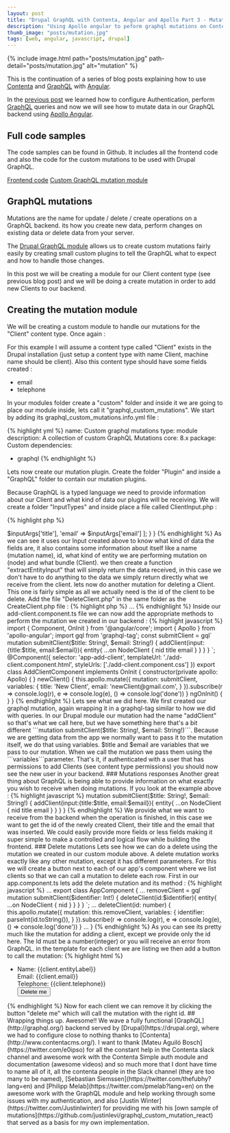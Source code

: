 ```yaml
---
layout: post
title: "Drupal GraphQL with Contenta, Angular and Apollo Part 3 - Mutations"
description: "Using Apollo angular to peform graphql mutations on Contenta."
thumb_image: "posts/mutation.jpg"
tags: [web, angular, javascript, drupal]
---
```


{% include image.html path="posts/mutation.jpg" path-detail="posts/mutation.jpg" alt="mutation" %}

This is the continuation of a series of blog posts explaining how to use [Contenta](http://www.contentacms.org/) and [GraphQL](http://graphql.org/) with [Angular](https://angular.io/).

In the [previous post](/posts/drupal-graphql-with-angular-and-apollo-part2) we learned how to configure Authentication, perform [GraphQL](http://graphql.org/) queries and now we will see how to mutate data in our GraphQL backend using [Apollo Angular](https://github.com/apollographql/apollo-angular).

## Full code samples

The code samples can be found in Github. It includes all the frontend code and also the code for the custom mutations to be used with Drupal GraphQL.

[Frontend code](https://github.com/joaogarin/drupal-graphql-with-angular-and-apollo)
[Custom GraphQL mutation module](https://github.com/joaogarin/graphql_custom_mutations)

## GraphQL mutations

Mutations are the name for update / delete / create operations on a GraphQL backend. its how you create new data, perform changes on existing data or delete data from your server.

The [Drupal GraphQL module](https://github.com/drupal-graphql/graphql) allows us to create custom mutations fairly easily by creating small custom plugins to tell the GraphQL what to expect and how to handle those changes.

In this post we will be creating a module for our Client content type (see previous blog post) and we will be doing a create mutation in order to add new Clients to our backend.

## Creating the mutation module

We will be creating a custom module to handle our mutations for the "Client" content type. Once again :

For this example I will assume a content type called "Client" exists in the Drupal installation (just setup a content type with name Client, machine name should be client). Also this content type should have some fields created : 

-  email
-  telephone

In your modules folder create a "custom" folder and inside it we are going to place our module inside, lets call it "graphql_custom_mutations". We start by adding its graphql_custom_mutations.info.yml file : 

{% highlight yml %}
name: Custom graphql mutations
type: module
description: A collection of custom GraphQL Mutations
core: 8.x
package: Custom
dependencies:
  - graphql
{% endhighlight %}

Lets now create our mutation plugin. Create the folder "Plugin" and inside a "GraphQL" folder to contain our mutation plugins. 

Because GraphQL is a typed language we need to provide information about our Client and what kind of data our plugins will be receiving. We will create a folder "InputTypes" and inside place a file called ClientInput.php : 

{% highlight php %}
<?php

namespace Drupal\graphql_custom_mutations\Plugin\GraphQL\InputTypes;

use Drupal\graphql\Plugin\GraphQL\InputTypes\InputTypePluginBase;

/**
 * Client input type.
 *
 * @GraphQLInputType(
 *   id = "client_input",
 *   name = "ClientInput",
 *   fields = {
 *     "title" = "String",
 *     "email" = "String",
 *   }
 * )
 */
class ClientInput extends InputTypePluginBase {

}
{% endhighlight %}

This file will be used by our Create Client mutation (will will get to it soon) and it will tell which data and type to expect. In our case the client has an id, a name and two fields which are the email and telephone fields we mentioned above. Both are of type ```String```.

Next we will do our mutations, let's make a folder inside our "Plugin/GraphQL" folder called "Mutations". Inside lets first place our Create Client mutation to handle creating a new client. Let's make a file called "AddClient.php" : 

{% highlight php %}
<?php

namespace Drupal\graphql_custom_mutations\Plugin\GraphQL\Mutations;

use Drupal\graphql\Annotation\GraphQLMutation;
use Drupal\graphql\GraphQL\Type\InputObjectType;
use Drupal\graphql\Plugin\GraphQL\InputTypes\InputTypePluginBase;
use Drupal\graphql_core\Plugin\GraphQL\Mutations\Entity\CreateEntityBase;
use Youshido\GraphQL\Execution\ResolveInfo;

/**
 *  A Simple Client mutation.
 *
 * @GraphQLMutation(
 *   id = "add_client",
 *   entity_type = "node",
 *   entity_bundle = "client",
 *   secure = true,
 *   name = "addClient",
 *   type = "EntityCrudOutput",
 *   arguments = {
 *      "input" = "ClientInput"
 *   }
 * )
 */
class AddClient extends CreateEntityBase {

  /**
   * {@inheritdoc}
   */
  protected function extractEntityInput(array $inputArgs, InputObjectType $inputType, ResolveInfo $info) {
    return [
      'title' => $inputArgs['title'],
      'email' => $inputArgs['email']
    ];
  }
}
{% endhighlight %}

As we can see it uses our Input created above to know what kind of data the fields are, it also contains some information about itself like a name (mutation name), id, what kind of entity we are performing mutation on (node) and what bundle (Client).

we then create a function "extractEntityInput" that will simply return the data received, in this case we don't have to do anything to the data we simply return directly what we receive from the client.

lets now do another mutation for deleting a Client. This one is fairly simple as all we actually need is the id of the client to be delete. Add the file "DeleteClient.php" in the same folder as the CreateClient.php file : 

{% highlight php %}
<?php

namespace Drupal\graphql_custom_mutations\Plugin\GraphQL\Mutations;


use Drupal\graphql\Annotation\GraphQLMutation;
use Drupal\graphql_core\Plugin\GraphQL\Mutations\Entity\DeleteEntityBase;


/**
 *  A Simple Client mutation.
 *
 * @GraphQLMutation(
 *   id = "delete_client",
 *   entity_type = "node",
 *   entity_bundle = "client",
 *   secure = true,
 *   name = "deleteClient",
 *   type = "EntityCrudOutput",
 *   arguments = {
 *     "id" = "Int"
 *   }
 * )
 */
class DeleteClient extends DeleteEntityBase {

}
{% endhighlight %}

Thats it!! we have a module that has a simple create and delete mutation, and we can move to Apollo in our Angular app to run this mutation.

## Performing mutations with Apollo

To handle adding a new client in our Angular app I will be creating a separate module for this. With the CLI run the following command : 

{% highlight bash %}
ng generate component components/add-client
{% endhighlight %}

Lets now add this component to our root component (app.component.ts) so that it shows up in our app : 

{% highlight html %}
...
<app-add-client></app-add-client>
...
{% endhighlight %}

Inside our add-client.component.ts file we can now add the appropriate methods to perform the mutation we created in our backend : 

{% highlight javascript %}
import { Component, OnInit } from '@angular/core';

import { Apollo } from 'apollo-angular';
import gql from 'graphql-tag';

const submitClient = gql`
mutation submitClient($title: String!, $email: String!) {
  addClient(input:{title:$title, email:$email}){
    entity{
      ...on NodeClient {
        nid
        title
        email
      }
    }
  }
}
`;

@Component({
  selector: 'app-add-client',
  templateUrl: './add-client.component.html',
  styleUrls: ['./add-client.component.css']
})
export class AddClientComponent implements OnInit {

  constructor(private apollo: Apollo) { }

  newClient() {
    this.apollo.mutate({
      mutation: submitClient,
      variables: {
        title: 'New Client',
        email: 'newClient@gmail.com',
      }
    }).subscribe(r => console.log(r), e => console.log(e), () => console.log('done'))
  }

  ngOnInit() {
  }
}

{% endhighlight %}

Lets see what we did here. We first created our graphql mutation, again wrapping it in a graphql-tag similar to how we did with queries. In our Drupal module our mutation had the name "addClient" so that's what we call here, but we have something here that's a bit different ```mutation submitClient($title: String!, $email: String!)```. 

Because we are getting data from the app we normally want to pass it to the mutation itself, we do that using variables. $title and $email are variables that we pass to our mutation. When we call the mutation we pass them using the ```variables```parameter.

That's it, if authenticated with a user that has permissions to add Clients (see content type permissions) you should now see the new user in your backend.

### Mutations responses

Another great thing about GraphQL is being able to provide information on what exactly you wish to receive when doing mutations. If you look at the example above : 

{% highlight javascript %}
mutation submitClient($title: String!, $email: String!) {
  addClient(input:{title:$title, email:$email}){
    entity{
      ...on NodeClient {
        nid
        title
        email
      }
    }
  }
}
{% endhighlight %}

We provide what we want to receive from the backend when the operation is finished, in this case we want to get the id of the newly created Client, their title and the email that was inserted. We could easily provide more fields or less fields making it super simple to make a controlled and logical flow while building the frontend.

### Delete mutations

Lets see how we can do a delete using the mutation we created in our custom module above. A delete mutation works exactly like any other mutation, except it has different parameters.

For this we will create a button next to each of our app's component where we list clients so that we can call a mutation to delete each row. First in our app.component.ts lets add the delete mutation and its method : 

{% highlight javascript %}
...
export class AppComponent {
  ...
  removeClient = gql`
  mutation submitClient($identifier: Int!) {
  deleteClient(id:$identifier){
    entity{
      ...on NodeClient {
        nid
      }
    }
  }
}
`;
  ...
  deleteClient(id: number) {
    this.apollo.mutate({
      mutation: this.removeClient,
      variables: {
        identifier: parseInt(id.toString()),
      }
    }).subscribe(r => console.log(r), e => console.log(e), () => console.log('done'))
  }
...
}
{% endhighlight %}

As you can see its pretty much like the mutation for adding a client, except we provide only the id here. The Id must be a number(integer) or you will receive an error from GraphQL.

in the template for each client we are listing we then add a button to call the mutation: 

{% highlight html %}
<ul>
  <li *ngFor="let client of clients | async">
    <div>
      Name: {{client.entityLabel}}
    </div>
    <div>
      Email: {{client.email}}
    </div>
    <div>
      Telephone: {{client.telephone}}
    </div>
    <div>
      <button (click)="deleteClient(client.entityId)">Delete me</button>
    </div>
  </li>
</ul>
{% endhighlight %}

Now for each client we can remove it by clicking the button "delete me" which will call the mutation with the right id.

## Wrapping things up.

Awesome!! We wave a fully functional [GraphQL](http://graphql.org/) backend served by [Drupal](https://drupal.org), where we had to configure close to nothing thanks to [Contenta](http://www.contentacms.org/).

I want to thank [Mateu Aguiló Bosch](https://twitter.com/e0ipso) for all the constant help in the Contenta slack channel and awesome work with the Contenta Simple auth module and documentation (awesome videos) and so much more that I dont have time to name all of it, all the contenta people in the Slack channel (they are too many to be named), [Sebastian Siemssen](https://twitter.com/thefubhy?lang=en) and [Philipp Melab](https://twitter.com/pmelab?lang=en) on the awesome work with the GraphQL module and help working through some issues with my authentication, and also [Justin Winter](https://twitter.com/Justinlwinter) for providing me with his [own sample of mutations](https://github.com/justinlevi/graphql_custom_mutation_react) that served as a basis for my own implementation.
